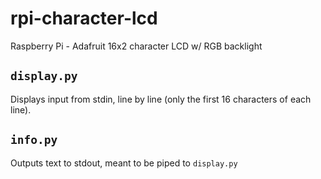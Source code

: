 # rpi-character-lcd

Raspberry Pi - Adafruit 16x2 character LCD w/ RGB backlight


## ```display.py```

Displays input from stdin, line by line (only the first 16 characters of each line).

## ```info.py```

Outputs text to stdout, meant to be piped to ```display.py```


